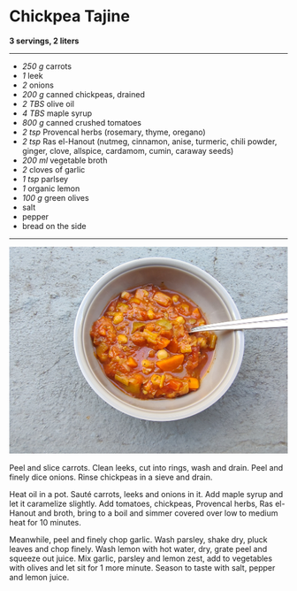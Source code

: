 # Chickpea Tajine

**3 servings, 2 liters**

---

- _250 g_ carrots
- _1_ leek
- _2_ onions
- _200 g_ canned chickpeas, drained
- _2 TBS_ olive oil
- _4 TBS_ maple syrup
- _800 g_ canned crushed tomatoes
- _2 tsp_ Provencal herbs (rosemary, thyme, oregano)
- _2 tsp_ Ras el-Hanout (nutmeg, cinnamon, anise, turmeric, chili powder, ginger, clove, allspice, cardamom, cumin, caraway seeds)
- _200 ml_ vegetable broth
- _2_ cloves of garlic
- _1 tsp_ parlsey
- _1_ organic lemon
- _100 g_ green olives
- salt
- pepper
- bread on the side

---

![A bowl of thick, red-orange stew. You can see half slices of carrots, chickpeas, and bits of leek in a tomato-based broth.](pics/kichererbsen_tajine.jpg)

Peel and slice carrots. Clean leeks, cut into rings, wash and drain. Peel and finely dice onions. Rinse chickpeas in a sieve and drain.

Heat oil in a pot. Sauté carrots, leeks and onions in it. Add maple syrup and let it caramelize slightly. Add tomatoes, chickpeas, Provencal herbs, Ras el-Hanout and broth, bring to a boil and simmer covered over low to medium heat for 10 minutes.

Meanwhile, peel and finely chop garlic. Wash parsley, shake dry, pluck leaves and chop finely. Wash lemon with hot water, dry, grate peel and squeeze out juice. Mix garlic, parsley and lemon zest, add to vegetables with olives and let sit for 1 more minute. Season to taste with salt, pepper and lemon juice.
